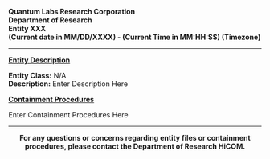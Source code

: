 **Quantum Labs Research Corporation** </br>
**Department of Research** </br>
**Entity XXX** </br>
**(Current date in MM/DD/XXXX) - (Current Time in MM:HH:SS) (Timezone)** </br>

---

**<ins>Entity Description</ins>**

**Entity Class:** N/A </br>
**Description:** Enter Description Here


**<ins>Containment Procedures</ins>** 

Enter Containment Procedures Here


---

<p align="center">
  <b>For any questions or concerns regarding entity files or containment procedures, please contact the Department of Research HiCOM.</b>
</p>
